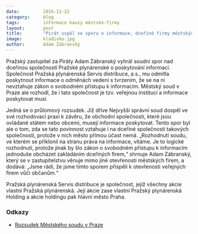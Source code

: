 ```yaml
---
date:         2016-12-22
category:     blog
tags:         informace kauzy městské-firmy 
layout:       post
title:        "Pirát uspěl ve sporu o informace, dceřiné firmy městských firem je musejí poskytovat" 
image:        kladivko.jpg
author:       Adam Zábranský
---
```


Pražský zastupitel za Piráty Adam Zábranský vyhrál soudní spor nad dceřinou společností Pražské plynárenské o poskytování informací. Společnost Pražská plynárenská Servis distribuce, a.s., mu odmítla poskytnout informace o odměnách vedení s tvrzením, že se na ní nevztahuje zákon o svobodném přístupu k informacím. Městský soud v Praze ale rozhodl, že i tato společnost je tzv. veřejnou institucí a informace poskytovat musí.

Jedná se o průlomový rozsudek. Již dříve Nejvyšší správní soud dospěl ve své rozhodovací praxi k závěru, že obchodní společnosti, které jsou ovládané státem nebo obcemi, musejí informace poskytovat. Tento spor byl ale o tom, zda se tato povinnost vztahuje i na dceřiné společnosti takových společností, protože v nich město přímou účast nemá. „Rozhodnutí soudu, ve kterém se přiklonil na stranu práva na informace, vítáme. Je to logické rozhodnutí, protože jinak by šlo zákon o svobodném přístupu k informacím jednoduše obcházet zakládáním dceřiných firem,“ shrnuje Adam Zábranský, který se v zastupitelstvu věnuje mimo jiné otevřenosti městských firem, a dodává: „Jsme rádi, že jsme tímto sporem přispěli k otevřenosti veřejných firem vůči občanům.“

Pražská plynárenská Servis distribuce je společnost, jejíž všechny akcie vlastní Pražská plynárenská. Její akcie zase vlastní Pražský plynárenská Holding a akcie holdingu pak hlavní město Praha.

### Odkazy 

* [Rozsudek Městského soudu v Praze](https://github.com/pirati-cz/KlubPraha/blob/master/spisy/2015/38-odmeny-ppservisdistribuce/6-rozsudek/9A_191_2015_22.pdf)
